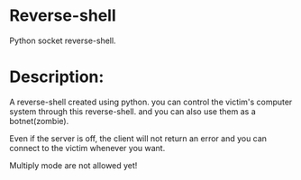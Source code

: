 # Reverse-shell
Python socket reverse-shell.

<h1>Description:</h1>
A reverse-shell created using python. you can control the victim's computer system through this reverse-shell. and you can also use them as a botnet(zombie).
<p>
Even if the server is off, the client will not return an error and you can connect to the victim whenever you want.
<p>
Multiply mode are not allowed yet!

